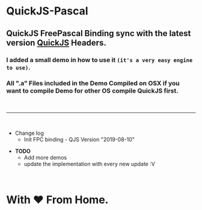 # QuickJS-Pascal

## QuickJS FreePascal Binding sync with the latest version   [QuickJS](https://bellard.org/quickjs) Headers.

### I added a small demo in how to use it ```(it's a very easy engine to use)```.

### All ".a" Files included in the Demo Compiled on **OSX** if you want to compile Demo for other OS compile QuickJS first.

<br><hr><br>

* Change log
  - Init FPC binding - QJS Version "2019-08-10"

- **TODO**
  - Add more demos
  - update the implementation with every new update :V 

<br>

# With ❤️ From Home.
